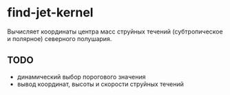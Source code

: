 find-jet-kernel
===============

Вычисляет координаты центра масс струйных течений (субтропическое и полярное) 
северного полушария.

TODO
----

- динамический выбор порогового значения
- вывод координат, высоты и скорости струйных течений


